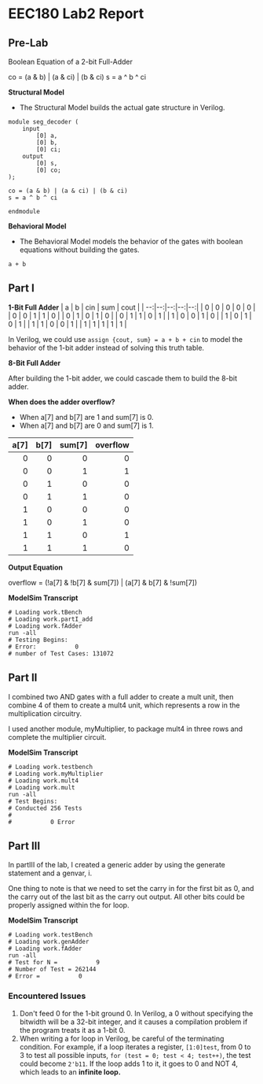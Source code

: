 # EEC180 Lab2 Report

## Pre-Lab

Boolean Equation of a 2-bit Full-Adder

co = (a & b) | (a & ci) | (b & ci)
s = a ^ b ^ ci

**Structural Model**
* The Structural Model builds the actual gate structure in Verilog.

```
module seg_decoder (
    input
        [0] a,
        [0] b,
        [0] ci;
    output 
        [0] s,
        [0] co;
);

co = (a & b) | (a & ci) | (b & ci)
s = a ^ b ^ ci

endmodule
```

**Behavioral Model**
* The Behavioral Model models the behavior of the gates with boolean equations without building the gates.

```
a + b
```

## Part I

**1-Bit Full Adder**
| a | b | cin | sum | cout |
| --:|--:|--:|--:|--:|
| 0 | 0 | 0 | 0 | 0 |
| 0 | 0 | 1 | 1 | 0 |
| 0 | 1 | 0 | 1 | 0 |
| 0 | 1 | 1 | 0 | 1 |
| 1 | 0 | 0 | 1 | 0 |
| 1 | 0 | 1 | 0 | 1 |
| 1 | 1 | 0 | 0 | 1 |
| 1 | 1 | 1 | 1 | 1 |

In Verilog, we could use ```assign {cout, sum} = a + b + cin``` to model the behavior of the 1-bit adder instead of solving this truth table.

**8-Bit Full Adder**

After building the 1-bit adder, we could cascade them to build the 8-bit adder.


**When does the adder overflow?**
* When a[7] and b[7] are 1 and sum[7] is 0.
* When a[7] and b[7] are 0 and sum[7] is 1.

| a[7] | b[7] | sum[7] | overflow |
| ---: | ----:| ----:| ---: |
| 0 | 0 | 0 | 0 |
| 0 | 0 | 1 | 1 |
| 0 | 1 | 0 | 0 |
| 0 | 1 | 1 | 0 |
| 1 | 0 | 0 | 0 |
| 1 | 0 | 1 | 0 |
| 1 | 1 | 0 | 1 |
| 1 | 1 | 1 | 0 |

**Output Equation**

overflow = (!a[7] & !b[7] & sum[7]) | (a[7] & b[7] & !sum[7])

**ModelSim Transcript**
```
# Loading work.tBench
# Loading work.partI_add
# Loading work.fAdder
run -all
# Testing Begins:
# Error:           0
# number of Test Cases: 131072
```

## Part II

I combined two AND gates with a full adder to create a mult unit, then combine 4 of them to create a mult4 unit, which represents a row in the multiplication circuitry.

I used another module, myMultiplier, to package mult4 in three rows and complete the multiplier circuit.

**ModelSim Transcript**
```
# Loading work.testbench
# Loading work.myMultiplier
# Loading work.mult4
# Loading work.mult
run -all
# Test Begins:
# Conducted 256 Tests
# 
#           0 Error
```

## Part III

In partIII of the lab, I created a generic adder by using the generate statement and a genvar, i.

One thing to note is that we need to set the carry in for the first bit as 0, and the carry out of the last bit as the carry out output. All other bits could be properly assigned within the for loop.

**ModelSim Transcript**
```
# Loading work.testBench
# Loading work.genAdder
# Loading work.fAdder
run -all
# Test for N =           9
# Number of Test = 262144
# Error =           0
```

### Encountered Issues
1. Don't feed 0 for the 1-bit ground 0. In Verilog, a 0 without specifying the bitwidth will be a 32-bit integer, and it causes a compilation problem if the program treats it as a 1-bit 0. 
2. When writing a for loop in Verilog, be careful of the terminating condition. For example, if a loop iterates a register, ```[1:0]test```, from 0 to 3 to test all possible inputs, ```for (test = 0; test < 4; test++)```, the test could become ```2'b11```. If the loop adds 1 to it, it goes to 0 and NOT 4, which leads to an **infinite loop.**